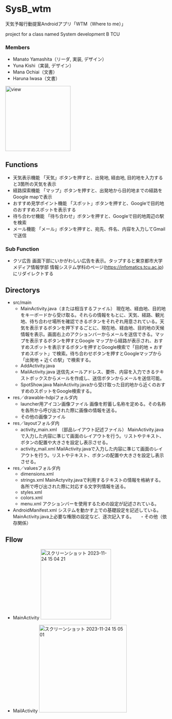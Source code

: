 # SysB_wtm

天気予報行動提案Androidアプリ「WTM（Where to me）」

project for a class named System development B TCU

### Members
* Manato Yamashita（リーダ, 実装, デザイン）
* Yuna Kishi（実装, デザイン）
* Mana Ochiai（文書）
* Haruna Iwasa（文書）

<img width="203" alt="view" src="https://github.com/ManatoYamashita/SysB_wtm/assets/95745485/ffc3c907-aab4-4bd6-8922-60256c69eda9">

## Functions
* 天気表示機能
  「天気」ボタンを押すと、出発地, 経由地, 目的地を入力すると3箇所の天気を表示
* 経路探索機能
  「マップ」ボタンを押すと、出発地から目的地までの経路をGoogle mapで表示
* おすすめ見学ポイント機能
  「スポット」ボタンを押すと、Googleで目的地のおすすめスポットを表示する
* 待ち合わせ機能
  「待ち合わせ」ボタンを押すと、Googleで目的地周辺の駅を検索
* メール機能
  「メール」ボタンを押すと、宛先、件名、内容を入力してGmailで送信

### Sub Function
* クソ広告
  画面下部にいかがわしい広告を表示。タップすると東京都市大学 メディア情報学部 情報システム学科のページ(https://infomatics.tcu.ac.jp)にリダイレクトする
  
## Directorys
* src/main
  * MainActivity.java（または相当するファイル）
    現在地、経由地、目的地をキーボードから受け取る。それらの情報をもとに、天気、経路、観光地、待ち合わせ場所を確認できるボタンをそれぞれ用意されている。天気を表示するボタンを押下するごとに、現在地、経由地、目的地の天候情報を表示。画面右上のアクションバーからメールを送信できる。マップを表示するボタンを押すとGoogle マップから経路が表示され、おすすめスポットを表示するボタンを押すとGoogle検索で「目的地 + おすすめスポット」で検索。待ち合わせボタンを押すとGoogleマップから「出発地 + 近くの駅」で検索する。
  * AddActivity.java
  * MailActivity.java
    送信先メールアドレス、要件、内容を入力できるテキストボックスからメールを作成し、送信ボタンからメールを送信可能。
  * SpotShow.java
    MainActivity.javaから受け取った目的地から近くのおすすめのスポットをGoogle検索する。
* res／drawable-hdpiフォルダ内
  * launcher用アイコン画像ファイル
    画像を貯蓄し名称を定める。その名称を各所から呼び出された際に画像の情報を送る。
  * その他の画像ファイル
* res／layoutフォルダ内
  * activity_main.xml　（部品レイアウト記述ファイル）
    MainActivity.javaで入力した内容に準じて画面のレイアウトを行う。リストやテキスト、ボタンの配置や大きさを設定し表示させる。
  * activity_mail.xml
    MailActivity.javaで入力した内容に準じて画面のレイアウトを行う。リストやテキスト、ボタンの配置や大きさを設定し表示させる。
* res／valuesフォルダ内
  * dimensions.xml
  * strings.xml
    MainActyvity.javaで利用するテキストの情報を格納する。各所で呼び出された際に対応する文字列情報を送る。
  * styles.xml
  * colors.xml
  * menu.xml
    アクションバーを使用するための設定が記述されている。 
* AndroidManifest.xml
  システムを動かす上での基礎設定を記述している。 MainActivity.java上必要な権​限の設定など、逐次記入する。
　・その他（依存関係）

## Fllow 
* MainActivity
  <img width="219" alt="スクリーンショット 2023-11-24 15 04 21" src="https://github.com/ManatoYamashita/SysB_wtm/assets/95745485/d67a153a-e24f-4766-82b7-abef02acdfd2">

* MailActivity
  <img width="273" alt="スクリーンショット 2023-11-24 15 05 01" src="https://github.com/ManatoYamashita/SysB_wtm/assets/95745485/950c42fd-d21b-4464-af61-25cb30d6d214">
